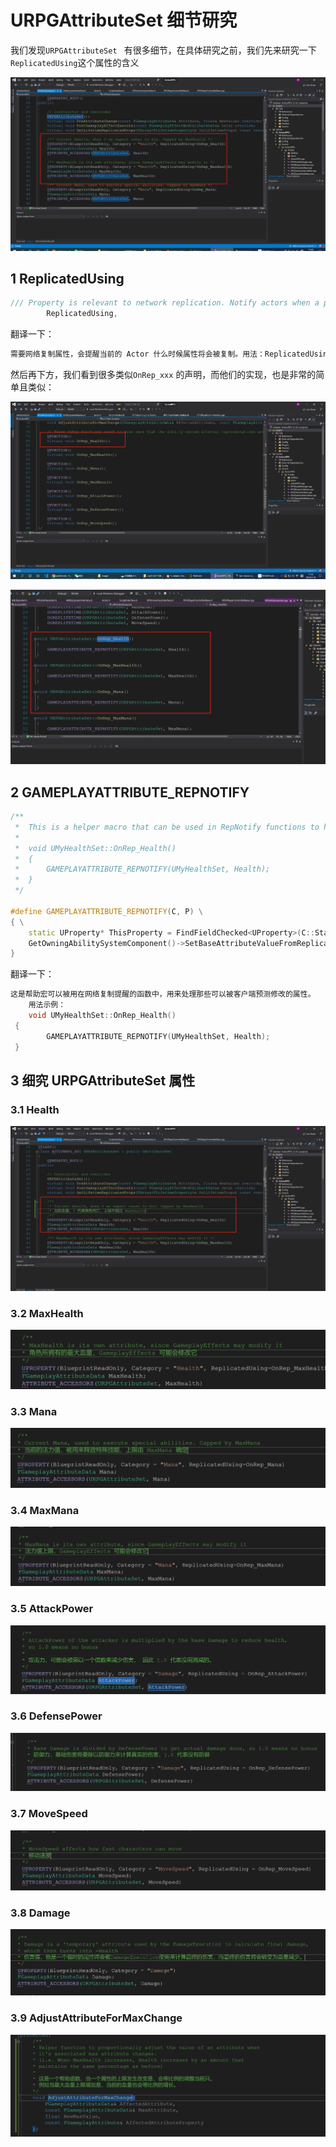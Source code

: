 # URPGAttributeSet 细节研究

我们发现`URPGAttributeSet ` 有很多细节，在具体研究之前，我们先来研究一下`ReplicatedUsing`这个属性的含义

![image-20200718174958132](./images/image-20200718174958132.png)



## 1 ReplicatedUsing

```c++
/// Property is relevant to network replication. Notify actors when a property is replicated (usage: ReplicatedUsing=FunctionName).
		ReplicatedUsing,
```

翻译一下：

```c++
需要网络复制属性，会提醒当前的 Actor 什么时候属性将会被复制。用法：ReplicatedUsing=函数名
```

然后再下方，我们看到很多类似`OnRep_xxx` 的声明，而他们的实现，也是非常的简单且类似：

![image-20200718175333120](./images/image-20200718175333120.png)

![image-20200718175446571](./images/image-20200718175446571.png)

 ## 2 GAMEPLAYATTRIBUTE_REPNOTIFY

```c++
/**
 *	This is a helper macro that can be used in RepNotify functions to handle attributes that will be predictively modified by clients.
 *	
 *	void UMyHealthSet::OnRep_Health()
 *	{
 *		GAMEPLAYATTRIBUTE_REPNOTIFY(UMyHealthSet, Health);
 *	}
 */

#define GAMEPLAYATTRIBUTE_REPNOTIFY(C, P) \
{ \
	static UProperty* ThisProperty = FindFieldChecked<UProperty>(C::StaticClass(), GET_MEMBER_NAME_CHECKED(C, P)); \
	GetOwningAbilitySystemComponent()->SetBaseAttributeValueFromReplication(P, FGameplayAttribute(ThisProperty)); \
}

```

翻译一下：

```c++
这是帮助宏可以被用在网络复制提醒的函数中，用来处理那些可以被客户端预测修改的属性。
    用法示例：
    void UMyHealthSet::OnRep_Health()
 {
 		GAMEPLAYATTRIBUTE_REPNOTIFY(UMyHealthSet, Health);
 }
```

## 3 细究 URPGAttributeSet  属性

### 3.1 Health

![image-20200718181602147](./images/image-20200718181602147.png)

### 3.2 MaxHealth

![image-20200718181659933](./images/image-20200718181659933.png)

### 3.3 Mana

![image-20200718181816203](./images/image-20200718181816203.png)

### 3.4 MaxMana

![image-20200718181912918](./images/image-20200718181912918.png)

### 3.5 AttackPower

![image-20200718182643480](./images/image-20200718182643480.png)

### 3.6 DefensePower

![image-20200718182842862](./images/image-20200718182842862.png)

### 3.7 MoveSpeed

![image-20200718182930447](./images/image-20200718182930447.png)

### 3.8 Damage

![image-20200718183121119](./images/image-20200718183121119.png)

### 3.9 AdjustAttributeForMaxChange

![image-20200718183521015](./images/image-20200718183521015.png)